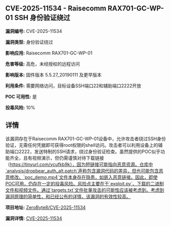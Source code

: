 ## CVE-2025-11534 - Raisecomm RAX701-GC-WP-01 SSH 身份验证绕过

**漏洞编号:** CVE-2025-11534

**漏洞类型:** 身份验证绕过

**影响应用:** Raisecomm RAX701-GC-WP-01

**危害等级:** 高危，未经授权的远程访问

**影响版本:** 固件版本 5.5.27_20190111 及更早版本

**利用条件:** 需要网络访问，目标设备SSH端口22和辅助端口2222开放

**POC 可用性:** 是

**投毒风险:** 10%

## 详情

该漏洞存在于Raisecomm RAX701-GC-WP-01设备中，允许攻击者绕过SSH身份验证，无需任何凭据即可获得root权限的shell访问。攻击者可以利用设备上的辅助端口2222，发送特制的SSH请求，绕过身份验证检查。虽然提供的POC似乎功能齐全，且有视频演示，但仍需谨慎对待下载链接（https://tinyurl.com/ycufkb9k），因为短链接可能指向恶意资源。仓库中`analysis/dropbear_auth_alt.patch`声称包含漏洞代码的差异，但也可能包含恶意修改。`poc_demo.mp4`文件本身存在隐患，如嵌入恶意链接。因此，即使POC可用，仍存在一定的投毒风险。风险点主要在于`exploit.py`、下载的二进制文件和视频文件。通过`targets.txt`文件批量攻击的可能性应该被考虑到。考虑到漏洞原理的简单性，和已经公布的详情，该漏洞的有效性较高。

**项目地址:** [ZeroByte8/CVE-2025-11534](https://github.com/ZeroByte8/CVE-2025-11534)

**漏洞详情:** [CVE-2025-11534](https://nvd.nist.gov/vuln/detail/CVE-2025-11534)